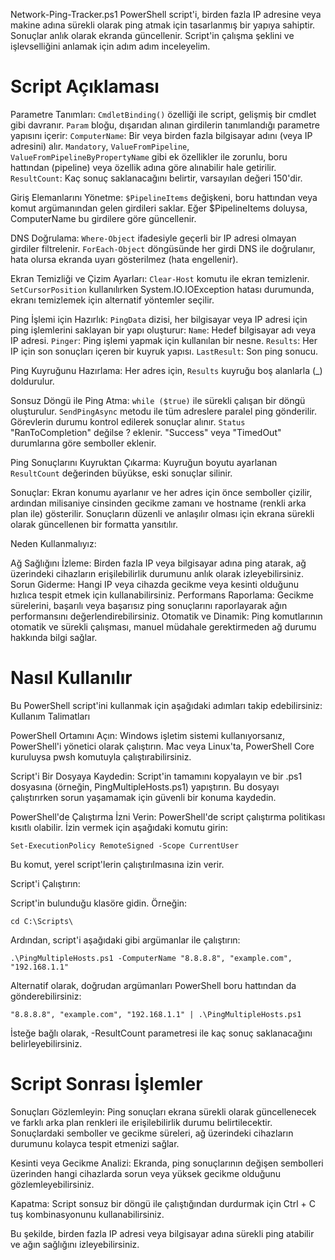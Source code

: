 Network-Ping-Tracker.ps1 PowerShell script'i, birden fazla IP adresine veya makine adına sürekli olarak ping atmak için tasarlanmış bir yapıya sahiptir. Sonuçlar anlık olarak ekranda güncellenir. Script'in çalışma şeklini ve işlevselliğini anlamak için adım adım inceleyelim.

# Script Açıklaması

  Parametre Tanımları:
        `CmdletBinding()` özelliği ile script, gelişmiş bir cmdlet gibi davranır.
        `Param` bloğu, dışarıdan alınan girdilerin tanımlandığı parametre yapısını içerir:
            `ComputerName`: Bir veya birden fazla bilgisayar adını (veya IP adresini) alır. 
            `Mandatory`, `ValueFromPipeline`, `ValueFromPipelineByPropertyName` gibi ek özellikler ile zorunlu, boru hattından (pipeline) veya özellik adına göre alınabilir hale getirilir.
            `ResultCount`: Kaç sonuç saklanacağını belirtir, varsayılan değeri 150'dir.

  Giriş Elemanlarını Yönetme:
        `$PipelineItems` değişkeni, boru hattından veya komut argümanından gelen girdileri saklar.
        Eğer $PipelineItems doluysa, ComputerName bu girdilere göre güncellenir.

   DNS Doğrulama:
        `Where-Object` ifadesiyle geçerli bir IP adresi olmayan girdiler filtrelenir.
        `ForEach-Object` döngüsünde her girdi DNS ile doğrulanır, hata olursa ekranda uyarı gösterilmez (hata engellenir).

  Ekran Temizliği ve Çizim Ayarları:
        `Clear-Host` komutu ile ekran temizlenir.
        `SetCursorPosition` kullanılırken System.IO.IOException hatası durumunda, ekranı temizlemek için alternatif yöntemler seçilir.

  Ping İşlemi için Hazırlık:
        `PingData` dizisi, her bilgisayar veya IP adresi için ping işlemlerini saklayan bir yapı oluşturur:
            `Name`: Hedef bilgisayar adı veya IP adresi.
            `Pinger`: Ping işlemi yapmak için kullanılan bir nesne.
            `Results`: Her IP için son sonuçları içeren bir kuyruk yapısı.
            `LastResult`: Son ping sonucu.

  Ping Kuyruğunu Hazırlama:
        Her adres için, `Results` kuyruğu boş alanlarla (_) doldurulur.

  Sonsuz Döngü ile Ping Atma:
        `while ($true)` ile sürekli çalışan bir döngü oluşturulur.
        `SendPingAsync` metodu ile tüm adreslere paralel ping gönderilir.
        Görevlerin durumu kontrol edilerek sonuçlar alınır.
            `Status` "RanToCompletion" değilse ? eklenir.
            "Success" veya "TimedOut" durumlarına göre semboller eklenir.

  Ping Sonuçlarını Kuyruktan Çıkarma:
        Kuyruğun boyutu ayarlanan `ResultCount` değerinden büyükse, eski sonuçlar silinir.

  Sonuçlar:
        Ekran konumu ayarlanır ve her adres için önce semboller çizilir, ardından milisaniye cinsinden gecikme zamanı ve hostname (renkli arka plan ile) gösterilir.
        Sonuçların düzenli ve anlaşılır olması için ekrana sürekli olarak güncellenen bir formatta yansıtılır.

  Neden Kullanmalıyız:

  Ağ Sağlığını İzleme: Birden fazla IP veya bilgisayar adına ping atarak, ağ üzerindeki cihazların erişilebilirlik durumunu anlık olarak izleyebilirsiniz.
  Sorun Giderme: Hangi IP veya cihazda gecikme veya kesinti olduğunu hızlıca tespit etmek için kullanabilirsiniz.
  Performans Raporlama: Gecikme sürelerini, başarılı veya başarısız ping sonuçlarını raporlayarak ağın performansını değerlendirebilirsiniz.
  Otomatik ve Dinamik: Ping komutlarının otomatik ve sürekli çalışması, manuel müdahale gerektirmeden ağ durumu hakkında bilgi sağlar.

# Nasıl Kullanılır

Bu PowerShell script'ini kullanmak için aşağıdaki adımları takip edebilirsiniz:
Kullanım Talimatları

  PowerShell Ortamını Açın:
        Windows işletim sistemi kullanıyorsanız, PowerShell'i yönetici olarak çalıştırın.
        Mac veya Linux'ta, PowerShell Core kuruluysa pwsh komutuyla çalıştırabilirsiniz.

  Script'i Bir Dosyaya Kaydedin:
        Script'in tamamını kopyalayın ve bir .ps1 dosyasına (örneğin, PingMultipleHosts.ps1) yapıştırın.
        Bu dosyayı çalıştırırken sorun yaşamamak için güvenli bir konuma kaydedin.

  PowerShell'de Çalıştırma İzni Verin:
        PowerShell'de script çalıştırma politikası kısıtlı olabilir. İzin vermek için aşağıdaki komutu girin:

`Set-ExecutionPolicy RemoteSigned -Scope CurrentUser`

  Bu komut, yerel script'lerin çalıştırılmasına izin verir.

Script'i Çalıştırın:

  Script'in bulunduğu klasöre gidin.
  Örneğin:

`cd C:\Scripts\`

  Ardından, script'i aşağıdaki gibi argümanlar ile çalıştırın:

`.\PingMultipleHosts.ps1 -ComputerName "8.8.8.8", "example.com", "192.168.1.1"`

  Alternatif olarak, doğrudan argümanları PowerShell boru hattından da gönderebilirsiniz:

`"8.8.8.8", "example.com", "192.168.1.1" | .\PingMultipleHosts.ps1`

  İsteğe bağlı olarak, -ResultCount parametresi ile kaç sonuç saklanacağını belirleyebilirsiniz.

# Script Sonrası İşlemler

  Sonuçları Gözlemleyin:
        Ping sonuçları ekrana sürekli olarak güncellenecek ve farklı arka plan renkleri ile erişilebilirlik durumu belirtilecektir.
        Sonuçlardaki semboller ve gecikme süreleri, ağ üzerindeki cihazların durumunu kolayca tespit etmenizi sağlar.

  Kesinti veya Gecikme Analizi:
        Ekranda, ping sonuçlarının değişen sembolleri üzerinden hangi cihazlarda sorun veya yüksek gecikme olduğunu gözlemleyebilirsiniz.

  Kapatma:
        Script sonsuz bir döngü ile çalıştığından durdurmak için Ctrl + C tuş kombinasyonunu kullanabilirsiniz.

Bu şekilde, birden fazla IP adresi veya bilgisayar adına sürekli ping atabilir ve ağın sağlığını izleyebilirsiniz.







  
